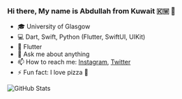 

### Hi there, My name is Abdullah from Kuwait 🇰🇼 👋

- 🎓 University of Glasgow
- 💻 Dart, Swift, Python (Flutter, SwiftUI, UIKit)
- 💙 Flutter
- 💬 Ask me about anything
- 📫 How to reach me: [Instagram](https://www.instagram.com/a_almunaikh/), [Twitter](https://twitter.com/a_munaikh)
- ⚡️ Fun fact: I love pizza 🍕 


<!-- ![GitHub Stats](https://github-readme-stats.vercel.app/api?username=munaikh&count_private=true&theme=blueberry&show_icons=true) -->
<!-- [![GitHub Streak](http://github-readme-streak-stats.herokuapp.com?user=munaikh&theme=blueberry)](https://git.io/streak-stats) -->
![GitHub Stats](https://github-readme-stats.vercel.app/api?username=munaikh&count_private=true&show_icons=true)
